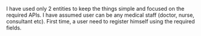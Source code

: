 I have used only 2 entities to keep the things simple and focused on the required APIs. I have assumed user can be any medical staff (doctor, nurse, consultant etc). First time, a user need to register himself using the required fields. 
